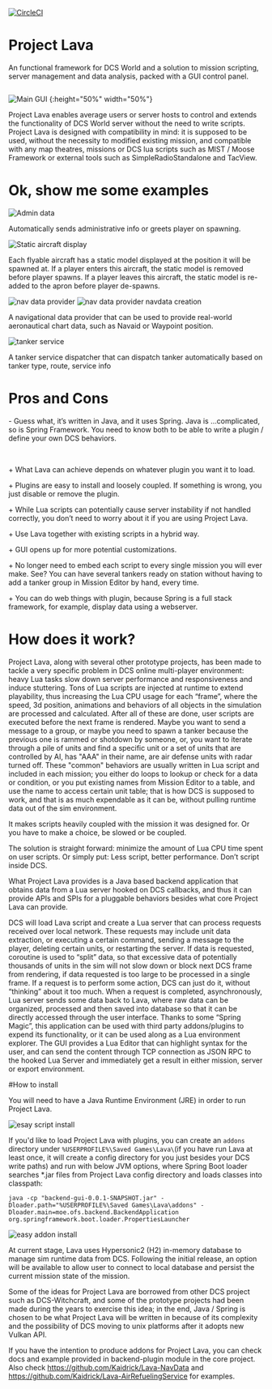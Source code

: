 [![CircleCI](https://circleci.com/gh/Kaidrick/Project-Lava.svg?style=shield&circle-token=52645945daec19c9f2ca08f057236b9eea790d6b)](https://circleci.com/gh/Kaidrick/422d-backend-ui/tree/master)

# Project Lava
An functional framework for DCS World and a solution to mission scripting, server management and data analysis, packed with a GUI control panel.

<img src="docs/main_ui_en.png" width alt="">

![Main GUI](docs/plugin_list.png) {:height="50%" width="50%"}

Project Lava enables average users or server hosts to control and extends the functionality of DCS World server without the need to write scripts. Project Lava is designed with compatibility in mind: it is supposed to be used, without the necessity to modified existing mission, and compatible with any map theatres, missions or DCS lua scripts such as MIST / Moose Framework or external tools such as SimpleRadioStandalone and TacView.

# Ok, show me some examples
![Admin data](docs/admin_info.png)

Automatically sends administrative info or greets player on spawning.

![Static aircraft display](docs/plugin_static_display_showcase.png)

Each flyable aircraft has a static model displayed at the position it will be spawned at. If a player enters this aircraft, the static model is removed before player spawns. If a player leaves this aircraft, the static model is re-added to the apron before player de-spawns.

![nav data provider](docs/plugin_navaid_search.png)
![nav data provider navdata creation](docs/plugin_navdata_creation.png)

A navigational data provider that can be used to provide real-world aeronautical chart data, such as Navaid or Waypoint position.

![tanker service](docs/plugin_tanker_service_creation.png)

A tanker service dispatcher that can dispatch tanker automatically based on tanker type, route, service info

# Pros and Cons
\- Guess what, it’s written in Java, and it uses Spring. Java is …complicated, so is Spring Framework. You need to know both to be able to write a plugin / define your own DCS behaviors.

<br>

\+ What Lava can achieve depends on whatever plugin you want it to load.

\+ Plugins are easy to install and loosely coupled. If something is wrong, you just disable or remove the plugin.

\+ While Lua scripts can potentially cause server instability if not handled correctly, you don’t need to worry about it if you are using Project Lava.

\+ Use Lava together with existing scripts in a hybrid way.

\+ GUI opens up for more potential customizations.

\+ No longer need to embed each script to every single mission you will ever make. See? You can have several tankers ready on station without having to add a tanker group in Mission Editor by hand, every time.

\+ You can do web things with plugin, because Spring is a full stack framework, for example, display data using a webserver.

# How does it work?
Project Lava, along with several other prototype projects, has been made to tackle a very specific problem in DCS online multi-player environment: heavy Lua tasks slow down server performance and responsiveness and induce stuttering. Tons of Lua scripts are injected at runtime to extend playability, thus increasing the Lua CPU usage for each “frame”, where the speed, 3d position, animations and behaviors of all objects in the simulation are processed and calculated. After all of these are done, user scripts are executed before the next frame is rendered.
Maybe you want to send a message to a group, or maybe you need to spawn a tanker because the previous one is rammed or shotdown by someone, or, you want to iterate through a pile of units and find a specific unit or a set of units that are controlled by AI, has "AAA" in their name, are air defense units with radar turned off. These "common" behaviors are usually written in Lua script and included in each mission; you either do loops to lookup or check for a data or condition, or you put existing names from Mission Editor to a table, and use the name to access certain unit table; that is how DCS is supposed to work, and that is as much expendable as it can be, without pulling runtime data out of the sim environment.

It makes scripts heavily coupled with the mission it was designed for. Or you have to make a choice, be slowed or be coupled.

The solution is straight forward: minimize the amount of Lua CPU time spent on user scripts.
Or simply put: Less script, better performance. Don’t script inside DCS.

What Project Lava provides is a Java based backend application that obtains data from a  Lua server hooked on DCS callbacks, and thus it can provide APIs and SPIs for a pluggable behaviors besides what core Project Lava can provide.


DCS will load Lava script and create a Lua server that can process requests received over local network. These requests may include unit data extraction, or executing a certain command, sending a message to the player, deleting certain units, or restarting the server. If data is requested, coroutine is used to “split” data, so that excessive data of potentially thousands of units in the sim will not slow down or block next DCS frame from rendering, if data requested is too large to be processed in a single frame. If a request is to perform some action, DCS can just do it, without “thinking” about it too much.
When a request is completed, asynchronously, Lua server sends some data back to Lava, where raw data can be organized, processed and then saved into database so that it can be directly accessed through the user interface. Thanks to some “Spring Magic”, this application can be used with third party addons/plugins to expend its functionality, or it can be used along as a Lua environment explorer. The GUI provides a Lua Editor that can highlight syntax for the user, and can send the content through TCP connection as JSON RPC to the hooked Lua Server and immediately get a result in either mission, server or export environment.

#How to install

You will need to have a Java Runtime Environment (JRE) in order to run Project Lava.


![esay script install](docs/main_esay_setup.png)




If you'd like to load Project Lava with plugins, you can create an `addons` directory under `%USERPROFILE%\Saved Games\Lava\`(if you have run Lava at least once, it will create a config directory for you just besides your DCS write paths) and run with below JVM options, where Spring Boot loader searches *.jar files from Project Lava config directory and loads classes into classpath:


`java -cp "backend-gui-0.0.1-SNAPSHOT.jar" -Dloader.path="%USERPROFILE%\Saved Games\Lava\addons" -Dloader.main=moe.ofs.backend.BackendApplication org.springframework.boot.loader.PropertiesLauncher`

![easy addon install](docs/plugin_esay_install.png)

At current stage, Lava uses Hypersonic2 (H2) in-memory database to manage sim runtime data from DCS. Following the initial release, an option will be available to allow user to connect to local database and persist the current mission state of the mission.

Some of the ideas for Project Lava are borrowed from other DCS project such as DCS-Witchcraft, and some of the prototype projects had been made during the years to exercise this idea; in the end, Java / Spring is chosen to be what Project Lava will be written in because of its complexity and the possibility of DCS moving to unix platforms after it adopts new Vulkan API.

If you have the intention to produce addons for Project Lava, you can check docs and example provided in backend-plugin module in the core project. Also check https://github.com/Kaidrick/Lava-NavData and https://github.com/Kaidrick/Lava-AirRefuelingService for examples.

